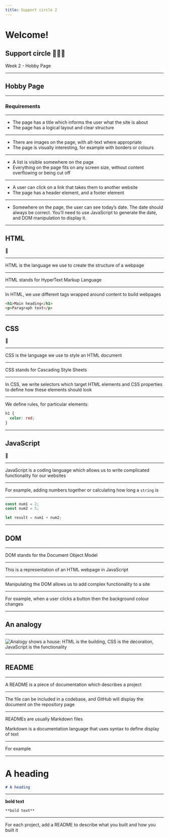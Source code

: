 ```yaml
---
title: Support circle 2
---
```


# Welcome!

## Support circle 👩🏽‍💻

Week 2 - Hobby Page

---

<!-- {.secondary inverted} -->

## Hobby Page

---

### Requirements

---

- The page has a title which informs the user what the site is about
- The page has a logical layout and clear structure

---

- There are images on the page, with alt-text where appropriate
- The page is visually interesting, for example with borders or colours

---

- A list is visible somewhere on the page
- Everything on the page fits on any screen size, without content overflowing or being cut off

---

- A user can click on a link that takes them to another website
- The page has a header element, and a footer element

---

- Somewhere on the page, the user can see today’s date. The date should always be correct. You’ll need to use JavaScript to generate the date, and DOM manipulation to display it.

---

## HTML

🧱

---

HTML is the language we use to create the structure of a webpage

---

HTML stands for HyperText Markup Language

---

In HTML, we use different tags wrapped around content to build webpages

```html
<h1>Main heading</h1>
<p>Paragraph text</p>
```

---

## CSS

🎨

---

CSS is the language we use to style an HTML document

---

CSS stands for Cascading Style Sheets

---

In CSS, we write selectors which target HTML elements and CSS properties to define how these elements should look

---

We define rules, for particular elements:

```css
h1 {
  color: red;
}
```

---

## JavaScript

🤖

---

JavaScript is a coding language which allows us to write complicated functionality for our websites

---

For example, adding numbers together or calculating how long a `string` is

---

```js
const num1 = 2;
const num2 = 5;

let result = num1 + num2;
```

---

## DOM

---

DOM stands for the Document Object Model

---

This is a representation of an HTML webpage in JavaScript

---

Manipulating the DOM allows us to add complex functionality to a site

---

For example, when a user clicks a button then the background colour changes

---

## An analogy

---

![Analogy shows a house: HTML is the building, CSS is the decoration, JavaScript is the functionality](../term-1/pre-app-support/house-analogy.jpg)

---

## README

---

A README is a piece of documentation which describes a project

---

The file can be included in a codebase, and GitHub will display the document on the repository page

---

READMEs are usually Markdown files

Markdown is a documentation language that uses syntax to define display of text

---

For example

---

# A heading

```md
# A heading
```

---

**bold text**

```
**bold text**
```

---

For each project, add a README to describe what you built and how you built it
